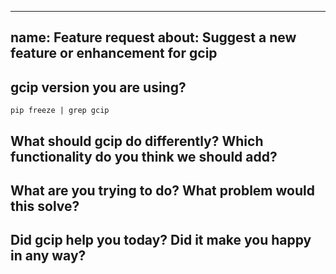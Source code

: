 <!--Inspired by https://github.com/restic/restic-->
---
name: Feature request
about: Suggest a new feature or enhancement for gcip
---
<!--

Welcome! - We kindly ask you to fill out the issue template below.

NOTE: Not filling out the issue template needs a good reason, as otherwise it
may take a lot longer to find the problem, not to mention it can take up a lot
more time which can otherwise be spent on development. Please also take the
time to help us debug the issue by collecting relevant information, even if
it doesn't seem to be relevant to you. Thanks!

Thanks for understanding, and for contributing to the project!

-->


gcip version you are using?
-----------------------------
`pip freeze | grep gcip`

What should gcip do differently? Which functionality do you think we should add?
----------------------------------------------------------------------------------
<!--
Please describe the feature you'd like us to add here.
-->


What are you trying to do? What problem would this solve?
---------------------------------------------------------
<!--
This section should contain a brief description what you're trying to do, which
would be possible after implementing the new feature.
-->

Did gcip help you today? Did it make you happy in any way?
------------------------------------------------------------
<!--
Answering this question is not required, but if you have anything positive to share, please do so here!
Idea by Joey Hess, https://joeyh.name/blog/entry/two_holiday_stories/
-->
